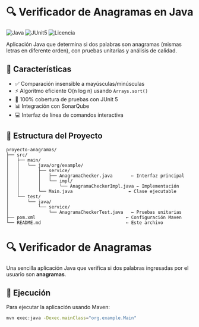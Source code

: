 # 🔍 Verificador de Anagramas en Java

![Java](https://img.shields.io/badge/Java-17%2B-blue)
![JUnit5](https://img.shields.io/badge/JUnit-5.8.2-brightgreen)
![Licencia](https://img.shields.io/badge/Licencia-MIT-green)

Aplicación Java que determina si dos palabras son anagramas (mismas letras en diferente orden), con pruebas unitarias y análisis de calidad.

## 🚀 Características

- ✅ Comparación insensible a mayúsculas/minúsculas
- ⚡ Algoritmo eficiente O(n log n) usando `Arrays.sort()`
- 🧪 100% cobertura de pruebas con JUnit 5
- 📊 Integración con SonarQube
- 💻 Interfaz de línea de comandos interactiva

## 📂 Estructura del Proyecto

```text
proyecto-anagramas/
├── src/
│   ├── main/
│   │   └── java/org/example/
│   │       ├── service/
│   │       │   ├── AnagramaChecker.java       ← Interfaz principal
│   │       │   └── impl/
│   │       │       └── AnagramaCheckerImpl.java ← Implementación
│   │       └── Main.java                     ← Clase ejecutable
│   └── test/
│       └── java/
│           └── service/
│               └── AnagramaCheckerTest.java   ← Pruebas unitarias
├── pom.xml                                  ← Configuración Maven
└── README.md                                ← Este archivo

```
# 🔍 Verificador de Anagramas

Una sencilla aplicación Java que verifica si dos palabras ingresadas por el usuario son **anagramas**.

## 🚀 Ejecución

Para ejecutar la aplicación usando Maven:

```bash
mvn exec:java -Dexec.mainClass="org.example.Main"
